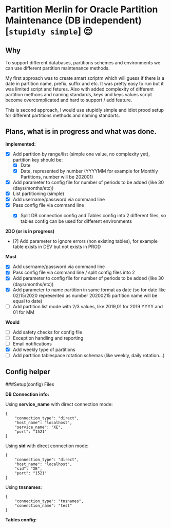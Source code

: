 # Partition Merlin for Oracle Partition Maintenance (DB independent) [`stupidly simple`] :relieved:

## Why

To support different databases, partitions schemes and environments we can use different partition maintenance methods.

My first approach was to create smart scriptm which will guess if there is a date in partition name, prefix, suffix and etc.
It was pretty easy to run but it was limited script and fetures. Also with added complexity of different partition methons and naming standards, keys and keys values script become overcomplicated and hard to support / add feature.

This is second approach, I would use stupidly simple and idiot prood setup for different partitions methods and naming standarts.



## Plans, what is in progress and what was done.

**Implemented:**

* [x] Add partition by range/list (simple one value, no complexity yet), partition key should be:
    * [x] Date
    * [x] Date, represented by number (YYYYMM for example for Monthly Partitions, number will be 202001)
* [x] Add parameter to config file for number of periods to be added (like 30 (days/months/etc))
* [x] List partitioning (simple)
* [x] Add username/password via command line
* [x] Pass config file via command line
    * [x] Split DB connection config and Tables config into 2 different files, so tables config can be used for different environments


**2DO (or is in progress)**

* [?] Add parameter to ignore errors (non existing tables), for example table exists in DEV but not exists in PROD

**Must**

* [x] Add username/password via command line
* [x] Pass config file via command line / split config files into 2
* [x] Add parameter to config file for number of periods to be added (like 30 (days/months/etc))
* [x] Add parameter to name partition in same format as date (so for date like 02/15/2020 represented as number 20200215 partition name will be equal to date)
* [ ] Add partition list mode with 2/3 values, like 2019,01 for 2019 YYYY and 01 for MM

**Would**

* [ ] Add safety checks for config file
* [ ] Exception handling and reporting
* [ ] Email notifications
* [x] Add weekly type of partitions
* [ ] Add partition tablespace rotation schemas (like weekly, daily rotation...)

## Config helper

###Setup(config) Files

**DB Connection info:**

Using **service_name** with direct connection mode: 

```
{
    "connection_type": "direct",
    "host_name": "localhost",
    "service_name": "XE",
    "port": "1521"
}
```

Using **sid** with direct connection mode:

```
{
    "connection_type": "direct",
    "host_name": "localhost",
    "sid": "XE",
    "port": "1521"
}
```

Using **tnsnames**:

```
{
    "connection_type": "tnsnames",
    "conenction_name": "test"
}
```

**Tables config:**
